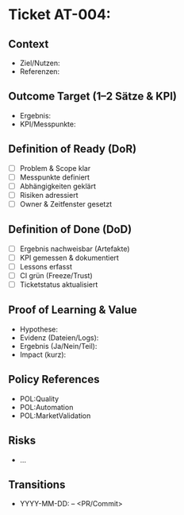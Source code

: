 # Ticket AT-004: <Kurz-Titel>

## Context
- Ziel/Nutzen:
- Referenzen:

## Outcome Target (1–2 Sätze & KPI)
- Ergebnis:
- KPI/Messpunkte:

## Definition of Ready (DoR)
- [ ] Problem & Scope klar
- [ ] Messpunkte definiert
- [ ] Abhängigkeiten geklärt
- [ ] Risiken adressiert
- [ ] Owner & Zeitfenster gesetzt

## Definition of Done (DoD)
- [ ] Ergebnis nachweisbar (Artefakte)
- [ ] KPI gemessen & dokumentiert
- [ ] Lessons erfasst
- [ ] CI grün (Freeze/Trust)
- [ ] Ticketstatus aktualisiert

## Proof of Learning & Value
- Hypothese:
- Evidenz (Dateien/Logs):
- Ergebnis (Ja/Nein/Teil):
- Impact (kurz):

## Policy References
- POL:Quality
- POL:Automation
- POL:MarketValidation

## Risks
- …

## Transitions
- YYYY-MM-DD: <Aktion> – <PR/Commit>
